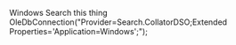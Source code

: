 Windows Search
this thing OleDbConnection("Provider=Search.CollatorDSO;Extended Properties='Application=Windows';");